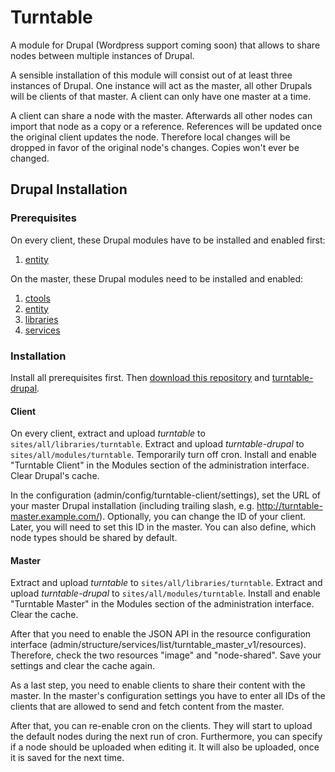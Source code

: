 # Turntable

A module for Drupal (Wordpress support coming soon) that allows to share nodes
between multiple instances of Drupal.

A sensible installation of this module will consist out of at least three
instances of Drupal. One instance will act as the master, all other Drupals will
be clients of that master. A client can only have one master at a time.

A client can share a node with the master. Afterwards all other nodes can import
that node as a copy or a reference. References will be updated once the original
client updates the node. Therefore local changes will be dropped in favor of the
original node's changes. Copies won't ever be changed.


## Drupal Installation

### Prerequisites

On every client, these Drupal modules have to be installed and enabled first:

  1. [entity]

On the master, these Drupal modules need to be installed and enabled:

  1. [ctools]
  2. [entity]
  3. [libraries]
  4. [services]

[ctools]: https://www.drupal.org/project/ctools
[entity]: https://www.drupal.org/project/entity
[libraries]: https://www.drupal.org/project/libraries
[services]: https://www.drupal.org/project/services

### Installation

Install all prerequisites first. Then [download this repository][this-zip] and
[turntable-drupal][turntable-drupal-zip].

[this-zip]: https://github.com/palasthotel/turntable/archive/master.zip
[turntable-drupal-zip]: https://github.com/palasthotel/turntable-drupal/archive/master.zip

#### Client

On every client, extract and upload *turntable* to
`sites/all/libraries/turntable`. Extract and upload *turntable-drupal* to
`sites/all/modules/turntable`. Temporarily turn off cron. Install and enable
"Turntable Client" in the Modules section of the administration interface. Clear
Drupal's cache.

In the configuration (admin/config/turntable-client/settings), set the URL of
your master Drupal installation (including trailing slash, e.g.
http://turntable-master.example.com/). Optionally, you can change the ID of your
client. Later, you will need to set this ID in the master. You can also define,
which node types should be shared by default.

#### Master

Extract and upload *turntable* to `sites/all/libraries/turntable`. Extract and
upload *turntable-drupal* to `sites/all/modules/turntable`. Install and enable
"Turntable Master" in the Modules section of the administration interface. Clear
the cache.

After that you need to enable the JSON API in the resource configuration
interface (admin/structure/services/list/turntable_master_v1/resources).
Therefore, check the two resources "image" and "node-shared". Save your settings
and clear the cache again.

As a last step, you need to enable clients to share their content with the
master. In the master's configuration settings you have to enter all IDs of the
clients that are allowed to send and fetch content from the master.

After that, you can re-enable cron on the clients. They will start to upload the
default nodes during the next run of cron. Furthermore, you can specify if a
node should be uploaded when editing it. It will also be uploaded, once it is
saved for the next time.
